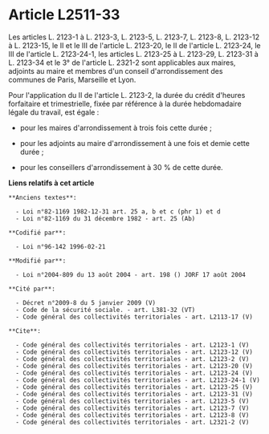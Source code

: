 # Article L2511-33

Les articles L. 2123-1 à L. 2123-3, L. 2123-5, L. 2123-7, L. 2123-8, L. 2123-12 à L. 2123-15, le II et le III de l'article L.
2123-20, le II de l'article L. 2123-24, le III de l'article L. 2123-24-1, les articles L. 2123-25 à L. 2123-29, L. 2123-31 à
L. 2123-34 et le 3° de l'article L. 2321-2 sont applicables aux maires, adjoints au maire et membres d'un conseil
d'arrondissement des communes de Paris, Marseille et Lyon. 

Pour l'application du II de l'article L. 2123-2, la durée du crédit d'heures forfaitaire et trimestrielle, fixée par
référence à la durée hebdomadaire légale du travail, est égale :

- pour les maires d'arrondissement à trois fois cette durée ;

- pour les adjoints au maire d'arrondissement à une fois et demie cette durée ;

- pour les conseillers d'arrondissement à 30 % de cette durée.

**Liens relatifs à cet article**

	**Anciens textes**:

	  - Loi n°82-1169 1982-12-31 art. 25 a, b et c (phr 1) et d
	  - Loi n°82-1169 du 31 décembre 1982 - art. 25 (Ab)

	**Codifié par**:

	  - Loi n°96-142 1996-02-21

	**Modifié par**:

	  - Loi n°2004-809 du 13 août 2004 - art. 198 () JORF 17 août 2004

	**Cité par**:

	  - Décret n°2009-8 du 5 janvier 2009 (V)
	  - Code de la sécurité sociale. - art. L381-32 (VT)
	  - Code général des collectivités territoriales - art. L2113-17 (V)

	**Cite**:

	  - Code général des collectivités territoriales - art. L2123-1 (V)
	  - Code général des collectivités territoriales - art. L2123-12 (V)
	  - Code général des collectivités territoriales - art. L2123-2 (V)
	  - Code général des collectivités territoriales - art. L2123-20 (V)
	  - Code général des collectivités territoriales - art. L2123-24 (V)
	  - Code général des collectivités territoriales - art. L2123-24-1 (V)
	  - Code général des collectivités territoriales - art. L2123-25 (V)
	  - Code général des collectivités territoriales - art. L2123-31 (V)
	  - Code général des collectivités territoriales - art. L2123-5 (V)
	  - Code général des collectivités territoriales - art. L2123-7 (V)
	  - Code général des collectivités territoriales - art. L2123-8 (V)
	  - Code général des collectivités territoriales - art. L2321-2 (V)
